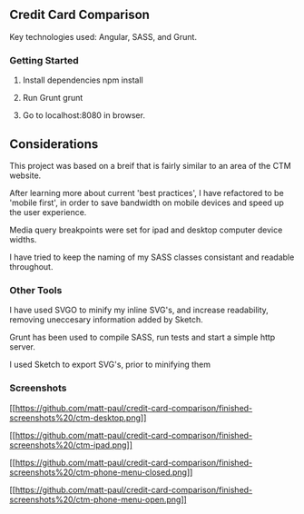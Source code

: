 ## Credit Card Comparison
Key technologies used: Angular, SASS, and Grunt.


### Getting Started

1. Install dependencies
   npm install

2. Run Grunt
   grunt

3. Go to localhost:8080 in browser.


## Considerations

This project was based on a breif that is fairly similar to an area of the CTM website.

After learning more about current 'best practices', I have refactored to be
'mobile first', in order to save bandwidth on mobile devices and speed up the user
experience.

Media query breakpoints were set for ipad and desktop computer device widths.

I have tried to keep the naming of my SASS classes consistant and readable
throughout.


### Other Tools
I have used SVGO to minify my inline SVG's, and increase readability, removing
uneccesary information added by Sketch.

Grunt has been used to compile SASS, run tests and start a simple http server.

I used Sketch to export SVG's, prior to minifying them


### Screenshots

[[https://github.com/matt-paul/credit-card-comparison/finished-screenshots%20/ctm-desktop.png]]

[[https://github.com/matt-paul/credit-card-comparison/finished-screenshots%20/ctm-ipad.png]]

[[https://github.com/matt-paul/credit-card-comparison/finished-screenshots%20/ctm-phone-menu-closed.png]]

[[https://github.com/matt-paul/credit-card-comparison/finished-screenshots%20/ctm-phone-menu-open.png]]

